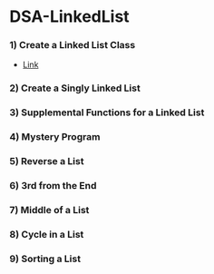 # DSA-LinkedList

### 1) Create a Linked List Class
  - [Link](./1_LinkedList.js)
### 2) Create a Singly Linked List

### 3) Supplemental Functions for a Linked List

### 4) Mystery Program

### 5) Reverse a List

### 6) 3rd from the End

### 7) Middle of a List

### 8) Cycle in a List

### 9) Sorting a List